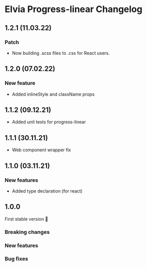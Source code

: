 # Elvia Progress-linear Changelog

## 1.2.1 (11.03.22)

### Patch

- Now building .scss files to .css for React users.

## 1.2.0 (07.02.22)

### New feature

- Added inlineStyle and className props

## 1.1.2 (09.12.21)

- Added unit tests for progress-linear

## 1.1.1 (30.11.21)

- Web component wrapper fix

## 1.1.0 (03.11.21)

### New features

- Added type declaration (for react)

## 1.0.0

First stable version :tada:

### Breaking changes

### New features

### Bug fixes
